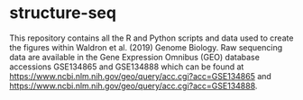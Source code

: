 # structure-seq

This repository contains all the R and Python scripts and data used to create the figures within Waldron et al. (2019) Genome Biology.
Raw sequencing data are available in the Gene Expression Omnibus (GEO) database accessions GSE134865 and GSE134888 which can be found at 
https://www.ncbi.nlm.nih.gov/geo/query/acc.cgi?acc=GSE134865 and
https://www.ncbi.nlm.nih.gov/geo/query/acc.cgi?acc=GSE134888.
